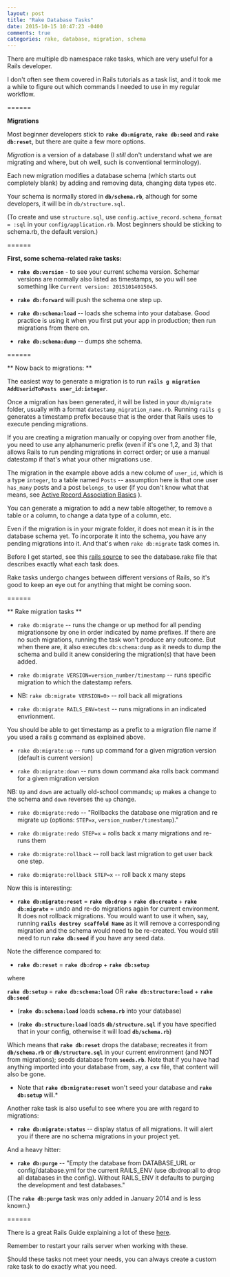 ```yaml
---
layout: post
title: "Rake Database Tasks"
date: 2015-10-15 10:47:23 -0400
comments: true
categories: rake, database, migration, schema
---
```


There are multiple db namespace rake tasks, which are very useful for a Rails developer. 

I don't often see them covered in Rails tutorials as a task list, and it took me a while to figure out which commands I needed to use in my regular workflow.

======

**Migrations**

Most beginner developers stick to **`rake db:migrate`**, **`rake db:seed`** and **`rake db:reset`**, but there are quite a few more options.

*Migration* is a version of a database (I *still* don't understand what we are migrating and where, but oh well, such is conventional terminology).

Each new migration modifies a database schema (which starts out completely blank) by adding and removing data, changing data types etc. 

Your schema is normally stored in  **`db/schema.rb`**, although for some developers, it will be in `db/structure.sql`.

(To create and use `structure.sql`, use `config.active_record.schema_format = :sql` in your `config/application.rb`. Most beginners should be sticking to schema.rb, the default version.)

======

**First, some schema-related rake tasks:**

* **`rake db:version`** - to see your current schema version. Schemar versions are normally also listed as timestamps, so you will see something like `Current version: 20151014015045`.

* **`rake db:forward`** will push the schema one step up.

* **`rake db:schema:load`** -- loads she schema into your database. Good practice is using it when you first put your app in production; then run migrations from there on.

* **`rake db:schema:dump`** -- dumps she schema.

======

** Now back to migrations: **

The easiest way to generate a migration is to run **`rails g migration AddUseridToPosts user_id:integer`**.

Once a migration has been generated, it will be listed in your `db/migrate` folder, usually with a format `datestamp_migration_name.rb`. Running `rails g` generates a timestamp prefix because that is the order that Rails uses to execute pending migrations.

If you are creating a migration manually or copying over from another file, you need to use any alphanumeric prefix (even if it's one 1,2, and 3) that allows Rails to run pending migrations in correct order; or use a manual datestamp if that's what your other migrations use.

The migration in the example above adds a new colume of `user_id`, which is a type `integer`, to a table named `Posts` -- assumption here is that one user `has_many` posts and a post `belongs_to` user (if you don't know what that means, see [Active Record Association Basics](http://guides.rubyonrails.org/association_basics.html) ). 

You can generate a migration to add a new table altogether, to remove a table or a column, to change a data type of a column, etc.

Even if the migration is in your migrate folder, it does not mean it is in the database schema yet. To incorporate it into the schema, you have any pending migrations into it. And that's when `rake db:migrate` task comes in.

Before I get started, see this [rails source](https://github.com/rails/rails/blob/master/activerecord/lib/active_record/railties/databases.rake) to see the database.rake file that describes exactly what each task does. 

Rake tasks undergo changes between different versions of Rails, so it's good to keep an eye out for anything that might be coming soon.

======

** Rake migration tasks ** 

* `rake db:migrate` -- runs the change or up method for all pending migrationsone by one in order indicated by name prefixes. If there are no such migrations, running the task won't produce any outcome. But when there are, it also executes `db:schema:dump` as it needs to dump the schema and build it anew considering the migration(s) that have been added.

* `rake db:migrate VERSION=version_number/timestamp` -- runs specific migration to which the datestamp refers.

* NB: `rake db:migrate VERSION=0>` -- roll back all migrations

* `rake db:migrate RAILS_ENV=test` -- runs migrations in an indicated envrionment.

You should be able to get timestamp as a prefix to a migration file name if you used a rails g command as explained above.

* `rake db:migrate:up` -- runs up command for a given migration version (default is current version)

* `rake db:migrate:down` -- runs down command aka rolls back command for a given migration version

NB: `Up` and `down` are actually old-school commands; `up` makes a change to the schema and `down` reverses the `up` change.

* `rake db:migrate:redo` -- "Rollbacks the database one migration and re migrate up (options: `STEP=x`, `version_number/timestamp`)."

* `rake db:migrate:redo STEP=x` = rolls back x many migrations and re-runs them

* `rake db:migrate:rollback` -- roll back last migration to get user back one step.

* `rake db:migrate:rollback STEP=x` -- roll back x many steps

Now this is interesting:

* **`rake db:migrate:reset`** = **`rake db:drop`** + **`rake db:create`** + **`rake db:migrate`** = undo and re-do migrations again for current environment. It does not rollback migrations. You would want to use it when, say, running **`rails destroy scaffold Name`** as it will remove a corresponding migration and the schema would need to be re-created. You would still need to run **`rake db:seed`** if you have any seed data.

Note the difference compared to: 

* **`rake db:reset`** = **`rake db:drop`** + **`rake db:setup`** 

where 

**`rake db:setup`** = **`rake db:schema:load`** OR **`rake db:structure:load`** + **`rake db:seed`**

* (**`rake db:schema:load`** loads **`schema.rb`** into your database)

* (**`rake db:structure:load`** loads **`db/structure.sql`** if you have specified that in your config, otherwise it will load **`db/schema.rb`**)

Which means that **`rake db:reset`** drops the database; recreates it from **`db/schema.rb`** or **`db/structure.sql`** in your current environment (and NOT from migrations); seeds database from **`seeds.rb`**. Note that if you have had anything imported into your database from, say, a **`csv`** file, that content will also be gone.

* Note that **`rake db:migrate:reset`** won't seed your database and **`rake db:setup`** will.* 

Another rake task is also useful to see where you are with regard to migrations:

* **`rake db:migrate:status`** -- display status of all migrations. It will alert you if there are no schema migrations in your project yet.

And a heavy hitter:

* **`rake db:purge`** -- "Empty the database from DATABASE_URL or config/database.yml for the current RAILS_ENV (use db:drop:all to drop all databases in the config). Without RAILS_ENV it defaults to purging the development and test databases." 

(The **`rake db:purge`** task was only added in January 2014 and is less known.)

======

There is a great Rails Guide explaining a lot of these [here](http://edgeguides.rubyonrails.org/active_record_migrations.html).

Remember to restart your rails server when working with these.

Should these tasks not meet your needs, you can always create a custom rake task to do exactly what you need.